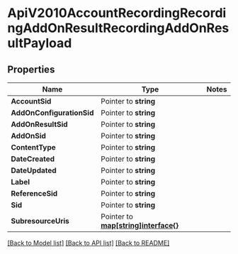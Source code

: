 # ApiV2010AccountRecordingRecordingAddOnResultRecordingAddOnResultPayload

## Properties
Name | Type | Notes
------------ | ------------- | -------------
**AccountSid** | Pointer to **string** | 
**AddOnConfigurationSid** | Pointer to **string** | 
**AddOnResultSid** | Pointer to **string** | 
**AddOnSid** | Pointer to **string** | 
**ContentType** | Pointer to **string** | 
**DateCreated** | Pointer to **string** | 
**DateUpdated** | Pointer to **string** | 
**Label** | Pointer to **string** | 
**ReferenceSid** | Pointer to **string** | 
**Sid** | Pointer to **string** | 
**SubresourceUris** | Pointer to [**map[string]interface{}**](.md) | 

[[Back to Model list]](../README.md#documentation-for-models) [[Back to API list]](../README.md#documentation-for-api-endpoints) [[Back to README]](../README.md)


